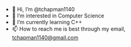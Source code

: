 - 👋 Hi, I’m @tchapman1140
- 👀 I’m interested in Computer Science
- 🌱 I’m currently learning C++
- 📫 How to reach me is best through my email, tchapman1140@gmail.com

<!---
tchapman1140/tchapman1140 is a ✨ special ✨ repository because its `README.md` (this file) appears on your GitHub profile.
You can click the Preview link to take a look at your changes.
--->
